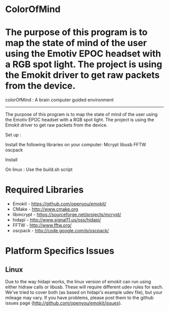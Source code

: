
ColorOfMind 
===========

The purpose of this program is to map the state of mind of the user using the Emotiv EPOC headset with a RGB spot light. The project is using the Emokit driver to get raw packets from the device.
=======
colorOfMind :
A brain computer guided environment
__________________________________________________________________________________

The purpose of this program is to map the state of mind of the user using the Emotiv EPOC headset with a RGB spot light.
The project is using the Emokit driver to get raw packets from the device.





Set up :

Install the following libraries on your computer:
Mcrypt
libusb
FFTW
oscpack


Install

On linux :
Use the build.sh script


Required Libraries
==================

* Emokit - https://github.com/openyou/emokit/
* CMake - http://www.cmake.org
* libmcrypt - https://sourceforge.net/projects/mcrypt/
* hidapi - http://www.signal11.us/oss/hidapi/
* FFTW - http://www.fftw.org/
* oscpack - http://code.google.com/p/oscpack/

Platform Specifics Issues
=========================

Linux
-----

Due to the way hidapi works, the linux version of emokit can run using
either hidraw calls or libusb. These will require different udev rules
for each. We've tried to cover both (as based on hidapi's example udev
file), but your mileage may vary. If you have problems, please post
them to the github issues page (http://github.com/openyou/emokit/issues).
